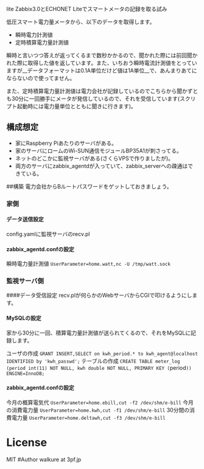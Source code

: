 lite
Zabbix3.0とECHONET Liteでスマートメータの記録を取る試み

低圧スマート電力量メータから、以下のデータを取得します。

* 瞬時電力計測値 
* 定時積算電力量計測値

瞬時と言いつつ答えが返ってくるまで数秒かかるので、聞かれた際には前回聞かれた際に取得した値を返しています。また、いちおう瞬時電流計測値をとっていますが__データフォーマットは0.1A単位だけど値は1A単位__で、あんまりあてにならないので使ってません。

また、定時積算電力量計測値は電力会社が記録しているのでこちらから聞かずとも30分に一回勝手にメータが発信しているので、それを受信しています(スクリプト起動時には電力量単位とともに聞きに行きます)。

## 構成想定

* 家にRaspberry Piあたりのサーバがある。
* 家のサーバにロームのWi-SUN通信モジュールBP35A1が刺さってる。
* ネットのどこかに監視サーバがある(さくらVPSで作りましたが)。
* 両方のサーバにzabbix_agentdが入っていて、zabbix_serverへの疎通はできている。

##構築
電力会社からBルートパスワードをゲットしておきましょう。
### 家側
#### データ送信設定
config.yamlに監視サーバのrecv.pl
#### zabbix_agentd.confの設定
瞬時電力量計測値
`UserParameter=home.watt,nc -U /tmp/watt.sock`
### 監視サーバ側
####データ受信設定
recv.plが何らかのWebサーバからCGIで叩けるようにします。
#### MySQLの設定
家から30分に一回、積算電力量計測値が送られてくるので、それをMySQLに記録します。

ユーザの作成
`GRANT INSERT,SELECT on kwh_period.* to kwh_agent@localhost IDENTIFIED by 'kwh_passwd';`
テーブルの作成
`CREATE TABLE meter_log (period int(11) NOT NULL, kwh double NOT NULL, PRIMARY KEY (`period`)) ENGINE=InnoDB;`
#### zabbix_agentd.confの設定
今月の概算電気代
`UserParameter=home.ebill,cut -f2 /dev/shm/e-bill`
今月の消費電力量
`UserParameter=home.kwh,cut -f1 /dev/shm/e-bill`
30分間の消費電力量
`UserParameter=home.deltawh,cut -f3 /dev/shm/e-bill`
# License
MIT
#Author
walkure at 3pf.jp
